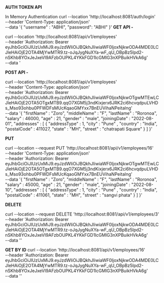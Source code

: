 **AUTH TOKEN API**

In Memory Authentication
curl --location 'http://localhost:8081/auth/login' \
--header 'Content-Type: application/json' \
--data '{
"username" : "ABHI",
"password": "ABHI"
}'
**GET API -** 

curl --location 'http://localhost:8081/api/v1/employees' \
--header 'Authorization: Bearer eyJhbGciOiJIUzUxMiJ9.eyJzdWIiOiJBQkhJIiwiaWF0IjoxNjkwODA4MDE0LCJleHAiOjE2OTA4MjYwMTR9.tz-oJqJygNuXYa-wF_qU_OBpBz5Ipd2-nSKhb8YOxJeJxeVI9AFzbOUPKL4YKkFGD1IcGMlG3nXPBuikHVkA6g' \
--data '

**POST API -**

curl --location 'http://localhost:8081/api/v1/employees' \
--header 'Content-Type: application/json' \
--header 'Authorization: Bearer eyJhbGciOiJIUzUxMiJ9.eyJzdWIiOiJBQkhJIiwiaWF0IjoxNjkwOTgwMTEwLCJleHAiOjE2OTA5OTgxMTB9.qqO7XGM5j3ndKixjerx6JRK2ci6hcvqdpuLVHDs_Mso93ohbu0PFWDFsMUcKqaoGMYxx7BnEUVihaNPeitalng' \
--data '{
"firstName" : "Zoro",
"middleName" : "F",
"lastName" : "Roronoa",
"salary" : 46000,
"age" : 21,
"gender" : "male",
"joiningDate" : "2022-08-01",
"addresses" : [
{
"addressType" : 1,
"city" : "Pune" ,
"country" : "India",
"postalCode" : 411027,
"state" : "MH",
"street" : "chatrapati Square"
}
]
}'

**PUT**

curl --location --request PUT 'http://localhost:8081/api/v1/employees/16' \
--header 'Content-Type: application/json' \
--header 'Authorization: Bearer eyJhbGciOiJIUzUxMiJ9.eyJzdWIiOiJBQkhJIiwiaWF0IjoxNjkwOTgwMTEwLCJleHAiOjE2OTA5OTgxMTB9.qqO7XGM5j3ndKixjerx6JRK2ci6hcvqdpuLVHDs_Mso93ohbu0PFWDFsMUcKqaoGMYxx7BnEUVihaNPeitalng' \
--data '{
"firstName" : "Zoro",
"middleName" : "F",
"lastName" : "Roronoa",
"salary" : 45000,
"age" : 21,
"gender" : "male",
"joiningDate" : "2022-08-10",
"addresses" : [
{
"addressType" : 1,
"city" : "Pune" ,
"country" : "India",
"postalCode" : 411061,
"state" : "MH",
"street" : "sangvi phata"
}
]
}'

**DELETE**

curl --location --request DELETE 'http://localhost:8081/api/v1/employees/3' \
--header 'Authorization: Bearer eyJhbGciOiJIUzUxMiJ9.eyJzdWIiOiJBQkhJIiwiaWF0IjoxNjkwODA4MDE0LCJleHAiOjE2OTA4MjYwMTR9.tz-oJqJygNuXYa-wF_qU_OBpBz5Ipd2-nSKhb8YOxJeJxeVI9AFzbOUPKL4YKkFGD1IcGMlG3nXPBuikHVkA6g' \
--data ''

**GET BY ID**
curl --location 'http://localhost:8081/api/v1/employees/16' \
--header 'Authorization: Bearer eyJhbGciOiJIUzUxMiJ9.eyJzdWIiOiJBQkhJIiwiaWF0IjoxNjkwODA4MDE0LCJleHAiOjE2OTA4MjYwMTR9.tz-oJqJygNuXYa-wF_qU_OBpBz5Ipd2-nSKhb8YOxJeJxeVI9AFzbOUPKL4YKkFGD1IcGMlG3nXPBuikHVkA6g' \
--data ''

